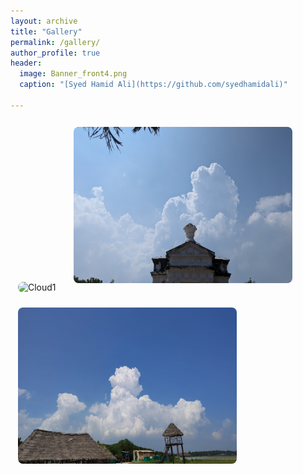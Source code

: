 ```yaml
---
layout: archive
title: "Gallery"
permalink: /gallery/
author_profile: true
header:
  image: Banner_front4.png
  caption: "[Syed Hamid Ali](https://github.com/syedhamidali)"

---
```

<html>
<head>
<style>
img {
  border-radius: 20px;
  padding: 12px;
  width:350px;
  height:250px
}
</style>
</head>
<body>

<!-- div {
  text-align: justify;
}

div:after {
  content: "";
  display: inline-block;
  width: 100%;
} -->

<!-- ![AMS talk](/images/myclicked/pondiriver_cloudsys.jpg){: .align-left width="300px" height="250px" margin-right}

![AMS talk](/images/myclicked/pondibeach_cloud.jpg){: .align-right width="300px" height="250px" margin-right}

![AMS talk](/images/myclicked/pondibeach_cloud2.jpg){: .align-left width="300px" height="250px" margin-right}

![AMS talk](/images/myclicked/pondicity_cloud.jpg){: .align-center width="300px" height="250px" margin-right} -->

<img src="/images/myclicked/pondiriver_cloudsys.jpg" alt="Cloud1"  >
<img src="/images/myclicked/pondicity_cloud.jpg" alt="Cloud1"  >
<img src="/images/myclicked/pondibeach_cloud.jpg" alt="Cloud1"  >
<nbsp>
